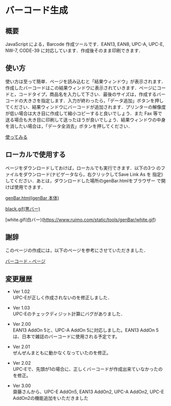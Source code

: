 # バーコード生成

## 概要

JavaScript による，Barcode 作成ツールです．EAN13, EAN8, UPC-A, UPC-E, NW-7, CODE-39 に対応しています．作成後そのまま印刷できます．

## 使い方

使い方は至って簡単．ページを読み込むと「結果ウィンドウ」が表示されます．作成したバーコードはこの結果ウィンドウに表示されていきます．ページにコードと，コードタイプ，商品名を入力して下さい．最後のサイズは，作成するバーコードの大きさを指定します．入力が終わったら，「データ追加」ボタンを押してください．結果ウィンドウにバーコードが追加されます．プリンターの解像度が低い場合は大き目に作成して縮小コピーすると良いでしょう．また Fax 等で送る場合も大き目に印刷して送ったほうが良いでしょう．結果ウィンドウの中身を消したい場合は，「データ全消去」ボタンを押してください．

[使ってみる](https://www.ruimo.com/static/tools/genBar/genBar.html)

## ローカルで使用する

ページをダウンロードしておけば，ローカルでも実行できます．以下の3つ のファイルをダウンロード(ナビゲータなら，右クリックしてSave Link As を 指定)してください．あとは，ダウンロードした場所のgenBar.htmlをブラウザー で開けば使用できます．

[genBar.html(genBar 本体)](https://www.ruimo.com/static/tools/genBar/genBar.html)

[black.gif(黒バー)](https://www.ruimo.com/static/tools/genBar/black.gif)

[white.gif(白バー)(https://www.ruimo.com/static/tools/genBar/white.gif)

## 謝辞

このページの作成には，以下のページを参考にさせていただきました．

[バーコード・ページ](バーコード・ページ)

## 変更履歴

- Ver 1.02  
UPC-Eが正しく作成されないのを修正しました．

- Ver 1.03  
UPC-Eのチェックディジット計算にバグがありました．

- Ver 2.00  
EAN13 AddOn 5と、UPC-A AddOn 5に対応しました。EAN13 AddOn 5は、日本で雑誌のバーコードに使用される予定です。

- Ver 2.01  
ぜんぜんまともに動かなくなっていたのを修正。

- Ver 2.02  
UPC-Eで、先頭が1の場合に、正しくバーコードが作成出来ていなかったのを修正。

- Ver 3.00  
齋藤さんから、UPC-E AddOn5, EAN13 AddOn2, UPC-A AddOn2, UPC-E AddOn2の機能追加をいただきました
